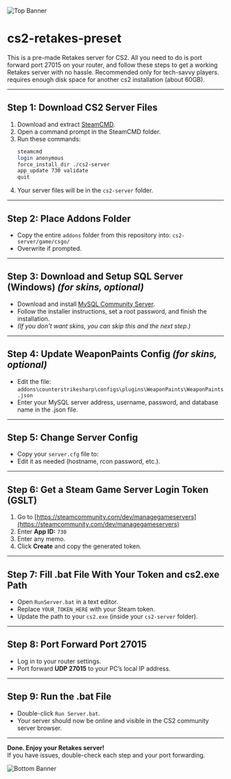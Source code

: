 ![Top Banner](https://github.com/user-attachments/assets/7fda2d74-d90f-4a15-a4f0-2e73835bf580)
# cs2-retakes-preset

This is a pre-made Retakes server for CS2. All you need to do is port forward port 27015 on your router, and follow these steps to get a working Retakes server with no hassle. Recommended only for tech-savvy players. requires enough disk space for another cs2 installation (about 60GB).

---

## Step 1: Download CS2 Server Files

1. Download and extract [SteamCMD](https://developer.valvesoftware.com/wiki/SteamCMD#Downloading_SteamCMD).
2. Open a command prompt in the SteamCMD folder.
3. Run these commands:
    ```sh
    steamcmd
    login anonymous
    force_install_dir ./cs2-server
    app_update 730 validate
    quit
    ```
4. Your server files will be in the `cs2-server` folder.

---

## Step 2: Place Addons Folder

- Copy the entire `addons` folder from this repository into: `cs2-server/game/csgo/`
- Overwrite if prompted.

---

## Step 3: Download and Setup SQL Server (Windows) *(for skins, optional)*

- Download and install [MySQL Community Server](https://dev.mysql.com/downloads/mysql/).
- Follow the installer instructions, set a root password, and finish the installation.
- *(If you don’t want skins, you can skip this and the next step.)*

---

## Step 4: Update WeaponPaints Config *(for skins, optional)*

- Edit the file: `addons\counterstrikesharp\configs\plugins\WeaponPaints\WeaponPaints.json`
- Enter your MySQL server address, username, password, and database name in the .json file.

---

## Step 5: Change Server Config

- Copy your `server.cfg` file to:
- Edit it as needed (hostname, rcon password, etc.).

---

## Step 6: Get a Steam Game Server Login Token (GSLT)

1. Go to [https://steamcommunity.com/dev/managegameservers](https://steamcommunity.com/dev/managegameservers)
2. Enter **App ID:** `730`
3. Enter any memo.
4. Click **Create** and copy the generated token.

---

## Step 7: Fill .bat File With Your Token and cs2.exe Path

- Open `RunServer.bat` in a text editor.
- Replace `YOUR_TOKEN_HERE` with your Steam token.
- Update the path to your `cs2.exe` (inside your `cs2-server` folder).

---

## Step 8: Port Forward Port 27015

- Log in to your router settings.
- Port forward **UDP 27015** to your PC’s local IP address.

---

## Step 9: Run the .bat File

- Double-click `Run Server.bat`.
- Your server should now be online and visible in the CS2 community server browser.

---

**Done. Enjoy your Retakes server!**  
If you have issues, double-check each step and your port forwarding.

![Bottom Banner](https://github.com/user-attachments/assets/37fdd0cc-1e97-464d-82f6-6b3a6e116ac4)
